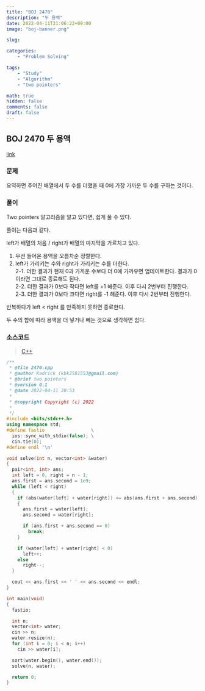 ```yaml
---
title: "BOJ 2470"
description: "두 용액"
date: 2022-04-11T21:06:22+09:00
image: "boj-banner.png"

slug: 

categories:
    - "Problem Solving"

tags:
    - "Study"
    - "Algorithm"
    - "two pointers"

math: true
hidden: false
comments: false
draft: false
---
```

## BOJ 2470 두 용액

[link](https://boj.kr/2470)

### 문제

요약하면 주어진 배열에서 두 수를 더했을 때 0에 가장 가까운 두 수를 구하는 것이다.

### 풀이

Two pointers 알고리즘을 알고 있다면, 쉽게 풀 수 있다.

풀이는 다음과 같다.

left가 배열의 처음 / right가 배열의 마지막을 가르치고 있다.

1. 우선 들어온 용액을 오름차순 정렬한다.
2. left가 가리키는 수와 right가 가리키는 수를 더한다.  
   2-1. 더한 결과가 현재 0과 가까운 수보다 더 0에 가까우면 업데이트한다. 결과가 0이라면 그대로 종료해도 된다.  
   2-2. 더한 결과가 0보다 작다면 left를 +1 해준다. 이후 다시 2번부터 진행한다.  
   2-3. 더한 결과가 0보다 크다면 right를 -1 해준다. 이후 다시 2번부터 진행한다.

반복하다가 left < right 를 만족하지 못하면 종료한다.

두 수의 합에 따라 용액을 더 넣거나 빼는 것으로 생각하면 쉽다.

### 소스코드

> [C++](https://github.com/Kadrick/PS/blob/main/BOJ/2470.cpp)

```cpp
/**
 * @file 2470.cpp
 * @author Kadrick (kbk2581553@gmail.com)
 * @brief two pointers
 * @version 0.1
 * @date 2022-04-11 20:53
 *
 * @copyright Copyright (c) 2022
 *
 */
#include <bits/stdc++.h>
using namespace std;
#define fastio                 \
  ios::sync_with_stdio(false); \
  cin.tie(0);
#define endl '\n'

void solve(int n, vector<int> &water)
{
  pair<int, int> ans;
  int left = 0, right = n - 1;
  ans.first = ans.second = 1e9;
  while (left < right)
  {
    if (abs(water[left] + water[right]) <= abs(ans.first + ans.second))
    {
      ans.first = water[left];
      ans.second = water[right];

      if (ans.first + ans.second == 0)
        break;
    }

    if (water[left] + water[right] < 0)
      left++;
    else
      right--;
  }

  cout << ans.first << ' ' << ans.second << endl;
}

int main(void)
{
  fastio;

  int n;
  vector<int> water;
  cin >> n;
  water.resize(n);
  for (int i = 0; i < n; i++)
    cin >> water[i];

  sort(water.begin(), water.end());
  solve(n, water);

  return 0;
}
```
